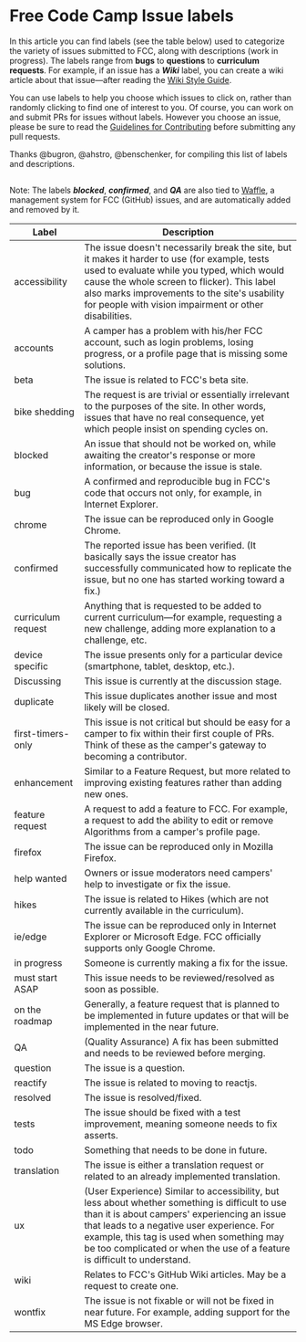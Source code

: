 # Free Code Camp Issue labels

In this article you can find labels (see the table below) used to categorize the variety of issues submitted to FCC, along with descriptions (work in progress). The labels range from **bugs** to **questions** to **curriculum requests**. For example, if an issue has a ***Wiki*** label, you can create a wiki article about that issue—after reading the [Wiki Style Guide](Wiki-Style-Guide).

You can use labels to help you choose which issues to click on, rather than randomly clicking to find one of interest to you. Of course, you can work on and submit PRs for issues without labels. However you choose an issue, please be sure to read the [Guidelines for Contributing](https://github.com/FreeCodeCamp/FreeCodeCamp/blob/staging/CONTRIBUTING.md) before submitting any pull requests.

Thanks @bugron, @ahstro, @benschenker, for compiling this list of labels and descriptions.

##  

Note: The labels ***blocked***, ***confirmed***, and ***QA*** are also tied to [Waffle](https://waffle.io/freecodecamp/freecodecamp), a management system for FCC (GitHub) issues, and are automatically added and removed by it.

| Label              | Description | 
| ------------------ | ----------- | 
| accessibility      | The issue doesn't necessarily break the site, but it makes it harder to use (for example, tests used to evaluate while you typed, which would cause the whole screen to flicker). This label also marks improvements to the site's usability for people with vision impairment or other disabilities.|
| accounts           | A camper has a problem with his/her FCC account, such as login problems, losing progress, or a profile page that is missing some solutions.|
| beta               | The issue is related to FCC's beta site.|
| bike shedding      | The request is are trivial or essentially irrelevant to the purposes of the site. In other words, issues that have no real consequence, yet which people insist on spending cycles on.|
| blocked            | An issue that should not be worked on, while awaiting the creator's response or more information, or because the issue is stale.|
| bug                | A confirmed and reproducible bug in FCC's code that occurs not only, for example, in Internet Explorer.
| chrome             | The issue can be reproduced only in Google Chrome.|
| confirmed          | The reported issue has been verified. (It basically says the issue creator has successfully communicated how to replicate the issue, but no one has started working toward a fix.)|
| curriculum request | Anything that is requested to be added to current curriculum—for example, requesting a new challenge, adding more explanation to a challenge, etc.|
| device specific    | The issue presents only for a particular device (smartphone, tablet, desktop, etc.).|
| Discussing         | This issue is currently at the discussion stage. |
| duplicate          | This issue duplicates another issue and most likely will be closed.|
| first-timers-only  | This issue is not critical but should be easy for a camper to fix within their first couple of PRs. Think of these as the camper's gateway to becoming a contributor. |
| enhancement        | Similar to a Feature Request, but more related to improving existing features rather than adding new ones.|
| feature request    | A request to add a feature to FCC. For example, a request to add the ability to edit or remove Algorithms from a camper's profile page.|
| firefox            | The issue can be reproduced only in Mozilla Firefox.|
| help wanted        | Owners or issue moderators need campers' help to investigate or fix the issue.|
| hikes              | The issue is related to Hikes (which are not currently available in the curriculum).|
| ie/edge            | The issue can be reproduced only in Internet Explorer or Microsoft Edge. FCC officially supports only Google Chrome.|
| in progress        | Someone is currently making a fix for the issue.|
| must start ASAP    | This issue needs to be reviewed/resolved as soon as possible.|
| on the roadmap     | Generally, a feature request that is planned to be implemented in future updates or that will be implemented in the near future.|
| QA                 | (Quality Assurance) A fix has been submitted and needs to be reviewed before merging.|
| question           | The issue is a question.|
| reactify           | The issue is related to moving to reactjs.|
| resolved           | The issue is resolved/fixed.|
| tests              | The issue should be fixed with a test improvement, meaning someone needs to fix asserts.|
| todo               | Something that needs to be done in future.|
| translation        | The issue is either a translation request or related to an already implemented translation.|
| ux                 | (User Experience) Similar to accessibility, but less about whether something is difficult to use than it is about campers' experiencing an issue that leads to a negative user experience. For example, this tag is used when something may be too complicated or when the use of a feature is difficult to understand.|
| wiki               | Relates to FCC's GitHub Wiki articles. May be a request to create one. |
| wontfix            | The issue is not fixable or will not be fixed in near future. For example, adding support for the MS Edge browser.|
